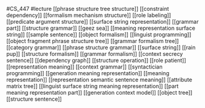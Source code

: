 #CS_447
#lecture
[[phrase structure tree structure]]
[[constraint dependency]]
[[formalism mechanism structure]]
[[role labeling]]
[[predicate argument structure]]
[[surface string representation]]
[[grammar part]]
[[structure grammar]]
[[geez sea]]
[[meaning representation surface string]]
[[sample sentence]]
[[object formalism]]
[[linguist programming]]
[[object fragment phrase structure tree]]
[[grammar formalism tree]]
[[category grammar]]
[[phrase structure grammar]]
[[surface string]]
[[rain pup]]
[[structure formalism]]
[[grammar formalism]]
[[context secrecy sentence]]
[[dependency graph]]
[[structure operation]]
[[role patient]]
[[representation meaning]]
[[context grammar]]
[[syntactician programming]]
[[generation meaning representation]]
[[meaning representation]]
[[representation semantic sentence meaning]]
[[attribute matrix tree]]
[[linguist surface string meaning representation]]
[[part meaning representation part]]
[[generation context model]]
[[object tree]]
[[structure sentence]]
